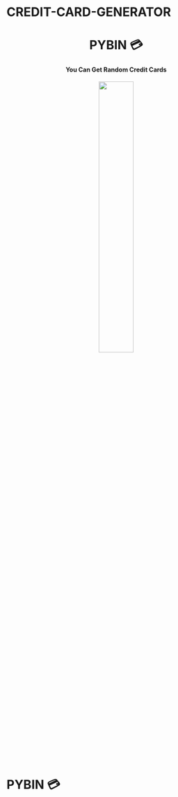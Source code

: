 # CREDIT-CARD-GENERATOR
 

<h1 align="center"> PYBIN 💳 </h1>

<h4 align="center"> You Can Get Random Credit Cards </h4>


<p style="text-align:center;" align="center">
  <img align="center" src="https://user-images.githubusercontent.com/127573781/230660856-13721628-6b2c-4f25-bb9d-ea1f9ee82f0d.png](https://cdn.staticaly.com/gh/sachinsenall/picx-images-hosting@master/credit-card-11530978339malxaqcd71.4pnu51t6meq0.webp" height="40%" width="40%" />
</p>


# PYBIN 💳

